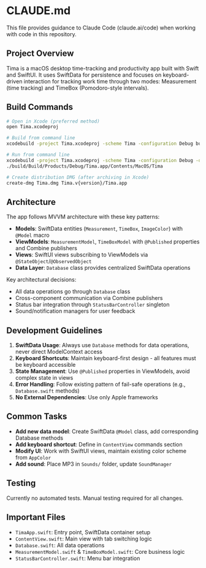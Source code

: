 # CLAUDE.md

This file provides guidance to Claude Code (claude.ai/code) when working with code in this repository.

## Project Overview

Tima is a macOS desktop time-tracking and productivity app built with Swift and SwiftUI. It uses SwiftData for persistence and focuses on keyboard-driven interaction for tracking work time through two modes: Measurement (time tracking) and TimeBox (Pomodoro-style intervals).

## Build Commands

```bash
# Open in Xcode (preferred method)
open Tima.xcodeproj

# Build from command line
xcodebuild -project Tima.xcodeproj -scheme Tima -configuration Debug build

# Run from command line
xcodebuild -project Tima.xcodeproj -scheme Tima -configuration Debug -derivedDataPath ./build
./build/Build/Products/Debug/Tima.app/Contents/MacOS/Tima

# Create distribution DMG (after archiving in Xcode)
create-dmg Tima.dmg Tima.v{version}/Tima.app
```

## Architecture

The app follows MVVM architecture with these key patterns:

- **Models**: SwiftData entities (`Measurement`, `TimeBox`, `ImageColor`) with `@Model` macro
- **ViewModels**: `MeasurementModel`, `TimeBoxModel` with `@Published` properties and Combine publishers
- **Views**: SwiftUI views subscribing to ViewModels via `@StateObject`/`@ObservedObject`
- **Data Layer**: `Database` class provides centralized SwiftData operations

Key architectural decisions:
- All data operations go through `Database` class
- Cross-component communication via Combine publishers
- Status bar integration through `StatusBarController` singleton
- Sound/notification managers for user feedback

## Development Guidelines

1. **SwiftData Usage**: Always use `Database` methods for data operations, never direct ModelContext access
2. **Keyboard Shortcuts**: Maintain keyboard-first design - all features must be keyboard accessible
3. **State Management**: Use `@Published` properties in ViewModels, avoid complex state in views
4. **Error Handling**: Follow existing pattern of fail-safe operations (e.g., `Database.swift` methods)
5. **No External Dependencies**: Use only Apple frameworks

## Common Tasks

- **Add new data model**: Create SwiftData `@Model` class, add corresponding Database methods
- **Add keyboard shortcut**: Define in `ContentView` commands section
- **Modify UI**: Work with SwiftUI views, maintain existing color scheme from `AppColor`
- **Add sound**: Place MP3 in `Sounds/` folder, update `SoundManager`

## Testing

Currently no automated tests. Manual testing required for all changes.

## Important Files

- `TimaApp.swift`: Entry point, SwiftData container setup
- `ContentView.swift`: Main view with tab switching logic
- `Database.swift`: All data operations
- `MeasurementModel.swift` & `TimeBoxModel.swift`: Core business logic
- `StatusBarController.swift`: Menu bar integration
